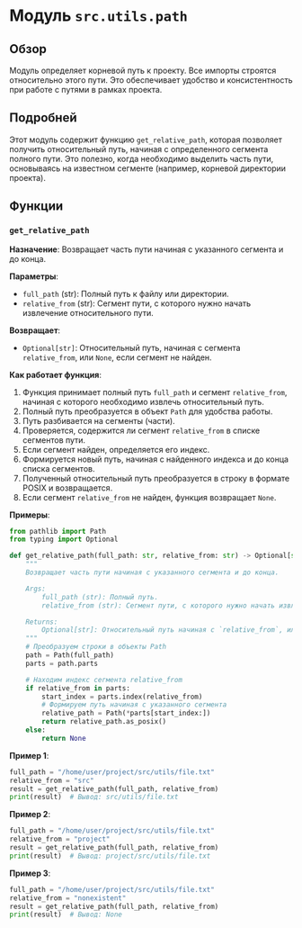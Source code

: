 # Модуль `src.utils.path`

## Обзор

Модуль определяет корневой путь к проекту. Все импорты строятся относительно этого пути. Это обеспечивает удобство и консистентность при работе с путями в рамках проекта.

## Подробней

Этот модуль содержит функцию `get_relative_path`, которая позволяет получить относительный путь, начиная с определенного сегмента полного пути.
Это полезно, когда необходимо выделить часть пути, основываясь на известном сегменте (например, корневой директории проекта).

## Функции

### `get_relative_path`

**Назначение**: Возвращает часть пути начиная с указанного сегмента и до конца.

**Параметры**:
- `full_path` (str): Полный путь к файлу или директории.
- `relative_from` (str): Сегмент пути, с которого нужно начать извлечение относительного пути.

**Возвращает**:
- `Optional[str]`: Относительный путь, начиная с сегмента `relative_from`, или `None`, если сегмент не найден.

**Как работает функция**:
1. Функция принимает полный путь `full_path` и сегмент `relative_from`, начиная с которого необходимо извлечь относительный путь.
2. Полный путь преобразуется в объект `Path` для удобства работы.
3. Путь разбивается на сегменты (части).
4. Проверяется, содержится ли сегмент `relative_from` в списке сегментов пути.
5. Если сегмент найден, определяется его индекс.
6. Формируется новый путь, начиная с найденного индекса и до конца списка сегментов.
7. Полученный относительный путь преобразуется в строку в формате POSIX и возвращается.
8. Если сегмент `relative_from` не найден, функция возвращает `None`.

**Примеры**:

```python
from pathlib import Path
from typing import Optional

def get_relative_path(full_path: str, relative_from: str) -> Optional[str]:
    """
    Возвращает часть пути начиная с указанного сегмента и до конца.

    Args:
        full_path (str): Полный путь.
        relative_from (str): Сегмент пути, с которого нужно начать извлечение.

    Returns:
        Optional[str]: Относительный путь начиная с `relative_from`, или None, если сегмент не найден.
    """
    # Преобразуем строки в объекты Path
    path = Path(full_path)
    parts = path.parts

    # Находим индекс сегмента relative_from
    if relative_from in parts:
        start_index = parts.index(relative_from)
        # Формируем путь начиная с указанного сегмента
        relative_path = Path(*parts[start_index:])
        return relative_path.as_posix()
    else:
        return None
```

**Пример 1**:
```python
full_path = "/home/user/project/src/utils/file.txt"
relative_from = "src"
result = get_relative_path(full_path, relative_from)
print(result)  # Вывод: src/utils/file.txt
```

**Пример 2**:
```python
full_path = "/home/user/project/src/utils/file.txt"
relative_from = "project"
result = get_relative_path(full_path, relative_from)
print(result)  # Вывод: project/src/utils/file.txt
```

**Пример 3**:
```python
full_path = "/home/user/project/src/utils/file.txt"
relative_from = "nonexistent"
result = get_relative_path(full_path, relative_from)
print(result)  # Вывод: None